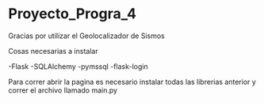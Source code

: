 # Proyecto_Progra_4
 Gracias por utilizar el Geolocalizador de Sismos

Cosas necesarias a instalar

-Flask
-SQLAlchemy
-pymssql
-flask-login


Para correr abrir la pagina es necesario instalar todas las librerias anterior y correr el archivo llamado main.py
